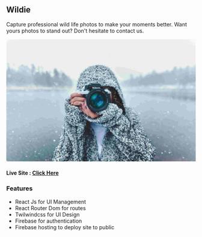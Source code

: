 ## Wildie
Capture professional wild life photos to make your moments better. Want yours photos to stand out? Don't hesitate to contact us.

![Banner](public/images/about_banner.jpg)

#### Live Site : [Click Here](https://wildie-shahriyardx.web.app/)

### Features
- React Js for UI Management
- React Router Dom for routes
- Twilwindcss for UI Design
- Firebase for authentication
- Firebase hosting to deploy site to public


